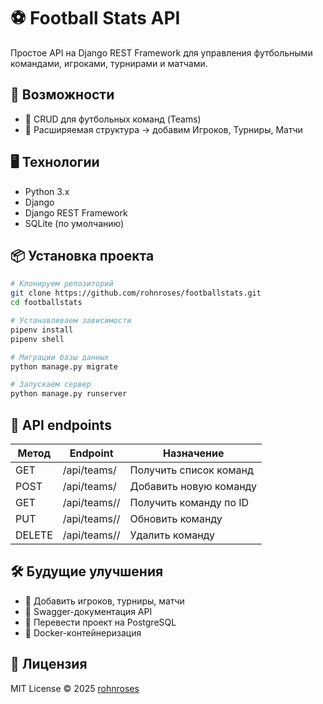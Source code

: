 # ⚽ Football Stats API

Простое API на Django REST Framework для управления футбольными командами, игроками, турнирами и матчами.

## 🚀 Возможности

- 📁 CRUD для футбольных команд (Teams)
- 📁 Расширяемая структура → добавим Игроков, Турниры, Матчи

## 🖥️ Технологии

- Python 3.x
- Django
- Django REST Framework
- SQLite (по умолчанию)

## 📦 Установка проекта

```bash
# Клонируем репозиторий
git clone https://github.com/rohnroses/footballstats.git
cd footballstats

# Устанавливаем зависимости
pipenv install
pipenv shell

# Миграции базы данных
python manage.py migrate

# Запускаем сервер
python manage.py runserver
````

## 🔗 API endpoints

| Метод  | Endpoint         | Назначение             |
| ------ | ---------------- | ---------------------- |
| GET    | /api/teams/      | Получить список команд |
| POST   | /api/teams/      | Добавить новую команду |
| GET    | /api/teams/<id>/ | Получить команду по ID |
| PUT    | /api/teams/<id>/ | Обновить команду       |
| DELETE | /api/teams/<id>/ | Удалить команду        |

## 🛠️ Будущие улучшения

* 📌 Добавить игроков, турниры, матчи
* 📌 Swagger-документация API
* 📌 Перевести проект на PostgreSQL
* 📌 Docker-контейнеризация

## 🧾 Лицензия

MIT License © 2025 [rohnroses](https://github.com/rohnroses)    
